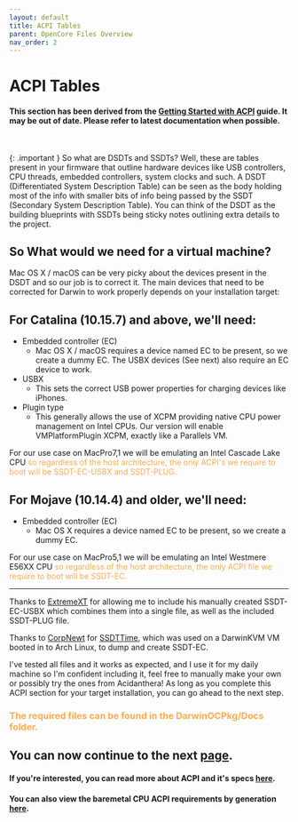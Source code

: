 ```yaml
---
layout: default
title: ACPI Tables
parent: OpenCore Files Overview
nav_order: 2
---
```


# ACPI Tables
#### This section has been derived from the <a href="https://dortania.github.io/Getting-Started-With-ACPI/">Getting Started with ACPI</a> guide. It may be out of date. Please refer to latest documentation when possible.

<br>

{: .important }
So what are DSDTs and SSDTs? Well, these are tables present in your firmware that outline hardware devices like USB controllers, CPU threads, embedded controllers, system clocks and such. A DSDT (Differentiated System Description Table) can be seen as the body holding most of the info with smaller bits of info being passed by the SSDT (Secondary System Description Table). You can think of the DSDT as the building blueprints with SSDTs being sticky notes outlining extra details to the project.

## So What would we need for a virtual machine?

Mac OS X / macOS can be very picky about the devices present in the DSDT and so our job is to correct it. The main devices that need to be corrected for Darwin to work properly depends on your installation target:

## For Catalina (10.15.7) and above, we'll need:

 - Embedded controller (EC)
   - Mac OS X / macOS requires a device named EC to be present, so we create a dummy EC. The USBX devices (See next) also require an EC device to work.
 - USBX
   - This sets the correct USB power properties for charging devices like iPhones.
 - Plugin type
   - This generally allows the use of XCPM providing native CPU power management on Intel CPUs. Our version will enable VMPlatformPlugin XCPM, exactly like a Parallels VM.

For our use case on MacPro7,1 we will be emulating an Intel Cascade Lake CPU <span style="color: #ffab52;">so regardless of the host architecture, the only ACPI's we require to boot will be SSDT-EC-USBX and SSDT-PLUG.</span>

## For Mojave (10.14.4) and older, we'll need:

 - Embedded controller (EC)
   - Mac OS X requires a device named EC to be present, so we create a dummy EC.

For our use case on MacPro5,1 we will be emulating an Intel Westmere E56XX CPU <span style="color: #ffab52;">so regardless of the host architecture, the only ACPI file we require to boot will be SSDT-EC.</span>

<hr>

Thanks to [ExtremeXT](https://github.com/ExtremeXT) for allowing me to include his manually created SSDT-EC-USBX which combines them into a single file, as well as the included SSDT-PLUG file.

Thanks to [CorpNewt](https://github.com/CorpNewt) for [SSDTTime](https://github.com/corpnewt/SSDTTime), which was used on a DarwinKVM VM booted in to Arch Linux, to dump and create SSDT-EC.

I've tested all files and it works as expected, and I use it for my daily machine so I'm confident including it, feel free to manually make your own or possibly try the ones from Acidanthera! As long as you complete this ACPI section for your target installation, you can go ahead to the next step.

<h3><span style="color: #ffab52;">The required files can be found in the DarwinOCPkg/Docs folder.</span></h3>

## You can now continue to the next <a href="../02-Drivers">page</a>.

#### If you're interested, you can read more about ACPI and it's specs [here](https://uefi.org/sites/default/files/resources/ACPI_Spec_6_4_Jan22.pdf).
#### You can also view the baremetal CPU ACPI requirements by generation [here](https://dortania.github.io/Getting-Started-With-ACPI/ssdt-platform.html#desktop).